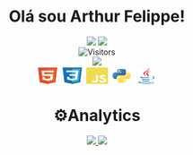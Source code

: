 
<div align="center">
<h1> Olá sou Arthur Felippe!
</div>
<div align="center">
<a href = "mailto:arthurthur17@gmail.com">
<img src="https://img.shields.io/badge/-Gmail-%23333?style=for-the-badge&logo=gmail&logoColor=white" target="_blank"></a> 
<a href="https://www.linkedin.com/in/arthur-felippe-5843ab21" target="_blank"><img src="https://img.shields.io/badge/-LinkedIn-%230077B5?style=for-the-badge&logo=linkedin&logoColor=white" target="_blank"></a>

<div align="center">

<img alt="Visitors" src="https://komarev.com/ghpvc/?username=Thur17&style=flat&labelColor=black&logo=github&label=PROFILE+VIEWS&color=blue"/>
</div>

<img src="https://i.postimg.cc/TPBPYf8V/1-L-Qo-AG863l8-Qvqxp-Ny-Biqw.gif" width="80%"/>
<div align="center">

<div align="center">
<div style="display: inline_block">
<img align="center" alt="thur-HTML" height="30" width="40" src="https://raw.githubusercontent.com/devicons/devicon/master/icons/html5/html5-original.svg">
<img align="center" alt="thur-CSS" height="30" width="40" src="https://raw.githubusercontent.com/devicons/devicon/master/icons/css3/css3-original.svg">
<img align="center" alt="thur-JavaSript" height="30" width="40"src="https://raw.githubusercontent.com/devicons/devicon/master/icons/javascript/javascript-plain.svg">
<img align="center" alt="thur-Python" height="30" width="40" src="https://raw.githubusercontent.com/devicons/devicon/master/icons/python/python-original.svg">
<img align="center" alt="thur-JAVA" height="30" width="40" src="https://github.com/devicons/devicon/blob/master/icons/java/java-original.svg"></br>
</div>


<div align="center">
  <h1> ⚙️Analytics </h1>

  <a href="https://github.com/Thur17">
    <img height="180em" src="https://github-readme-stats.vercel.app/api?username=Thur17&show_icons=true&bg_color=000&text_color=fff&icon_color=03a1fc&title_color=03a1fc&include_all_commits=true&count_private=true"/>
    <img height="180em" src="https://github-readme-stats.vercel.app/api/top-langs/?username=Thur17&layout=compact&langs_count=7&bg_color=000&text_color=fff&icon_color=03a1fc&title_color=03a1fc"/>
  </a>
</div>

  
